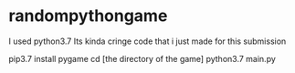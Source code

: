 # randompythongame

I used python3.7
Its kinda cringe code that i just made for this submission

pip3.7 install pygame
cd [the directory of the game]
python3.7 main.py
